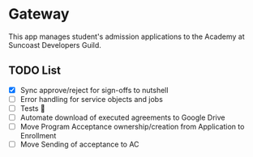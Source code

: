 # Gateway

This app manages student's admission applications to the Academy at Suncoast Developers Guild.

## TODO List

- [x] Sync approve/reject for sign-offs to nutshell
- [ ] Error handling for service objects and jobs
- [ ] Tests 😬
- [ ] Automate download of executed agreements to Google Drive
- [ ] Move Program Acceptance ownership/creation from Application to Enrollment
- [ ] Move Sending of acceptance to AC
